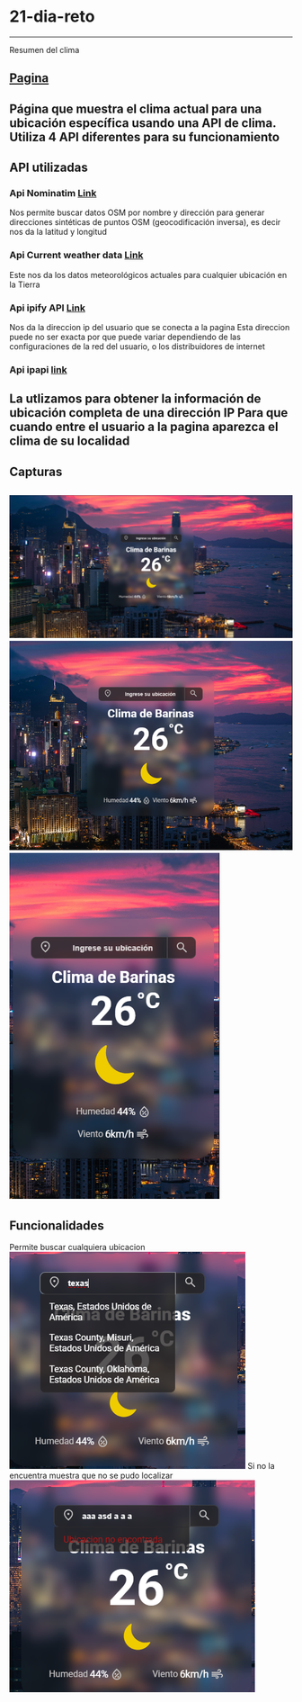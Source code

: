 # 21-dia-reto
---
Resumen del clima 

[Pagina](https://juanveprox.github.io/21-dia-reto/)
---
Página que muestra el clima actual para una ubicación específica usando una API de clima.
Utiliza 4 API diferentes para su funcionamiento
---
##  API utilizadas
### Api Nominatim [Link](https://nominatim.org/release-docs/develop/)
Nos permite buscar datos OSM por nombre y dirección para generar direcciones sintéticas de puntos OSM (geocodificación inversa), es decir nos da la latitud y longitud 

### Api Current weather data [Link](https://openweathermap.org/current)
Este nos da los datos meteorológicos actuales para cualquier ubicación en la Tierra

### Api ipify API [Link](https://www.ipify.org/)
Nos da la direccion ip del usuario que se conecta a la pagina 
Esta direccion puede no ser exacta por que puede variar dependiendo de las configuraciones de la red del usuario, o los distribuidores de internet 

### Api ipapi [link](https://ipapi.co/api/#introduction)
La utlizamos para obtener la información de ubicación completa de una dirección IP
Para que cuando entre el usuario a la pagina aparezca el clima de su localidad
---
## Capturas

![captura](https://github.com/juanveprox/21-dia-reto/blob/bac14159f8a2be0b0b13c790e5535e5777051f51/capturas/Screenshot_1.png)
![captura](https://github.com/juanveprox/21-dia-reto/blob/bac14159f8a2be0b0b13c790e5535e5777051f51/capturas/Screenshot_2.png)
![captura](https://github.com/juanveprox/21-dia-reto/blob/bac14159f8a2be0b0b13c790e5535e5777051f51/capturas/Screenshot_3.png)
---
## Funcionalidades
Permite buscar cualquiera ubicacion
![captura](https://github.com/juanveprox/21-dia-reto/blob/bac14159f8a2be0b0b13c790e5535e5777051f51/capturas/Screenshot_4.png)
Si no la encuentra muestra que no se pudo localizar
![captura](https://github.com/juanveprox/21-dia-reto/blob/bac14159f8a2be0b0b13c790e5535e5777051f51/capturas/Screenshot_5.png)


